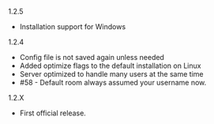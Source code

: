 1.2.5

*  Installation support for Windows

1.2.4

*  Config file is not saved again unless needed
*  Added optimize flags to the default installation on Linux
*  Server optimized to handle many users at the same time
*  #58 - Default room always assumed your username now. 

1.2.X

*   First official release.
